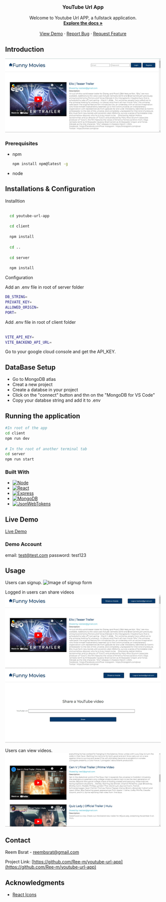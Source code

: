 <a name="readme-top"></a>


<br />
<div align="center">


  <h3 align="center">YouTube Url App</h3>

  <p align="center">
    Welcome to Youtube Url APP, a fullstack application.
    <br />
    <a href="https://github.com/Ree-m/youtube-url-app"><strong>Explore the docs »</strong></a>
    <br />
    <br />
    <a href="https://skinology.vercel.app/">View Demo</a>
    ·
    <a href="https://github.com/Ree-m/youtube-url-app/issues">Report Bug</a>
    ·
    <a href="https://github.com/Ree-m/youtube-url-app/issues">Request Feature</a>
  </p>
</div>

>

<!-- ABOUT THE PROJECT -->

## Introduction

[![YouTube Url App][product-screenshot]](https://github.com/Ree-m/youtube-url-app)


### Prerequisites

- npm
  ```sh
  npm install npm@latest -g
  ```
- node

## Installations & Configuration

Installtion

```sh

  cd youtube-url-app

  cd client

  npm install

  cd ..

  cd server

  npm install

```

Configuration

Add an .env file in root of server folder

```sh
DB_STRING=
PRIVATE_KEY=
ALLOWED_ORIGIN=
PORT=
```

Add .env file in root of client folder

```sh

VITE_API_KEY=
VITE_BACKEND_API_URL=

```
Go to your google cloud console and get the API_KEY.

## DataBase Setup

- Go to MongoDB atlas
- Creat a new project
- Create a databse in your project
- Click on the "connect" button and thn on the "MongoDB for VS Code"
- Copy your databse string and add it to .env

## Running the application

```sh
#In root of the app
cd client
npm run dev

# In the root of another terminal tab
cd server
npm run start

```

### Built With

- [![Node][node.js]][node-url]
- [![React][react.js]][react-url]
- [![Express][express.js]][express-url]
- [![MongoDB][mongodb]][mongodb-url]
- [![JsonWebTokens][jwt]][jwt-url]


## Live Demo

[Live Demo](https://youtube-url-app.vercel.app/)


### Demo Account

 email: test@test.com password: test123 


<!-- USAGE EXAMPLES -->

## Usage


Users can signup.
<img src="" alt="Image of signup form" />

Logged in users can share videos 
<img src="client/src/screenshots/logged-in.jpg" alt="User logged in" />
<img src="client/src/screenshots/share-page.jpg" alt="Image of share videos form" />

Users can view videos.
<img src="client/src/screenshots/video-item.jpg" alt="Image of video item" />






<!-- CONTACT -->

## Contact

Reem Bsrat - reembsrat@gmail.com

Project Link: [https://github.com/Ree-m/youtube-url-app](https://github.com/Ree-m/youtube-url-app)


<!-- ACKNOWLEDGMENTS -->

## Acknowledgments

- [React Icons](https://react-icons.github.io/react-icons/search)


[product-screenshot]: client/src/screenshots/youtube-url-home.jpg
[node.js]: https://img.shields.io/badge/Node.js-43853D?style=for-the-badge&logo=node.js&logoColor=white
[node-url]: https://nodejs.org/en
[react.js]: https://img.shields.io/badge/React-20232A?style=for-the-badge&logo=react&logoColor=61DAFB
[react-url]: https://reactjs.org/
[mongodb]: https://img.shields.io/badge/MongoDB-4EA94B?style=for-the-badge&logo=mongodb&logoColor=white
[mongodb-url]: https://www.mongodb.com/docs/atlas/
[express.js]: https://img.shields.io/badge/Express.js-404D59?style=for-the-badge
[express-url]: https://expressjs.com/
[jwt]: https://img.shields.io/badge/json%20web%20tokens-323330?style=for-the-badge&logo=json-web-tokens&logoColor=pink
[jwt-url]: https://jwt.io/
